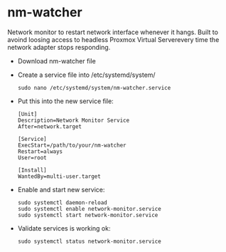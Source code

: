# nm-watcher

Network monitor to restart network interface whenever it hangs. Built to avoind loosing access to headless Proxmox Virtual Serverevery time the network adapter stops responding.
- Download nm-watcher file

- Create a service file into /etc/systemd/system/
    ```
  sudo nano /etc/systemd/system/nm-watcher.service
    ```
- Put this into the new service file:
  ```
  [Unit]
  Description=Network Monitor Service
  After=network.target

  [Service]
  ExecStart=/path/to/your/nm-watcher
  Restart=always
  User=root

  [Install]
  WantedBy=multi-user.target
    ```
- Enable and start new service:
    ```
  sudo systemctl daemon-reload
  sudo systemctl enable network-monitor.service
  sudo systemctl start network-monitor.service
    ```
- Validate services is working ok:
    ```
  sudo systemctl status network-monitor.service
    ```
